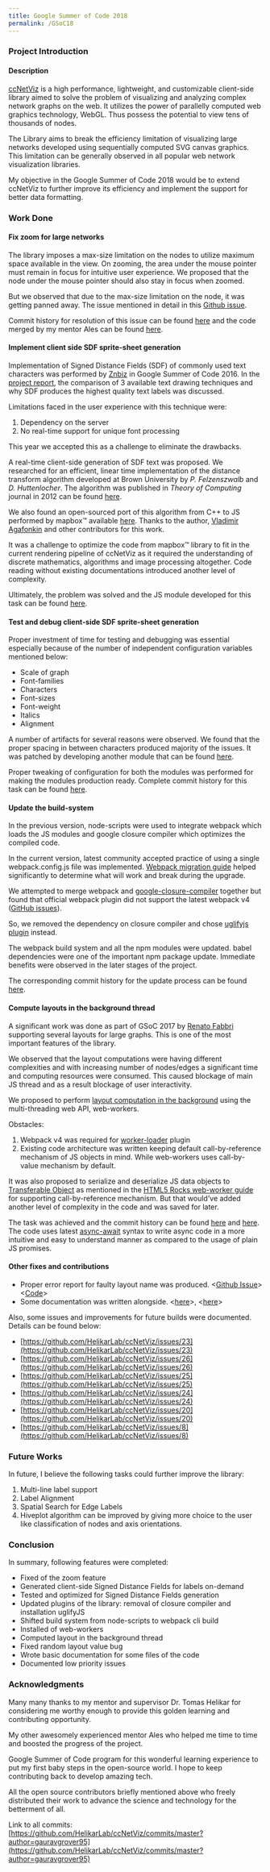 ```yaml
---
title: Google Summer of Code 2018
permalink: /GSoC18
---
```


### Project Introduction


#### Description

[ccNetViz](http://helikarlab.github.io/ccNetViz/) is a high performance, lightweight, and customizable client-side library aimed to solve the problem of visualizing and analyzing complex network graphs on the web. It utilizes the power of parallelly computed web graphics technology, WebGL. Thus possess the potential to view tens of thousands of nodes.

The Library aims to break the efficiency limitation of visualizing large networks developed using sequentially computed SVG canvas graphics. This limitation can be generally observed in all popular web network visualization libraries.

My objective in the Google Summer of Code 2018 would be to extend ccNetViz to further improve its efficiency and implement the support for better data formatting.



### Work Done


#### Fix zoom for large networks

The library imposes a max-size limitation on the nodes to utilize maximum space available in the view. On zooming, the area under the mouse pointer must remain in focus for intuitive user experience. We proposed that the node under the mouse pointer should also stay in focus when zoomed. 

But we observed that due to the max-size limitation on the node, it was getting panned away. The issue mentioned in detail in this [Github issue](https://github.com/HelikarLab/ccNetViz/issues/7).

Commit history for resolution of this issue can be found [here](https://github.com/gauravgrover95/ccnetviz_demo/commits/master) and the code merged by my mentor Ales can be found [here](https://github.com/HelikarLab/ccNetViz/commit/2ec120f8379fbfee81ead1cdcaee0383cc4bb4d1).


#### Implement client side SDF sprite-sheet generation

Implementation of Signed Distance Fields (SDF) of commonly used text characters was performed by [Znbiz](https://github.com/Znbiz) in Google Summer of Code 2016. In the [project report](https://znbiz.github.io/gsoc2016/), the comparison of 3 available text drawing techniques and why SDF produces the highest quality text labels was discussed.

Limitations faced in the user experience with this technique were:
1. Dependency on the server
2. No real-time support for unique font processing

This year we accepted this as a challenge to eliminate the drawbacks.

A real-time client-side generation of SDF text was proposed. We researched for an efficient, linear time implementation of the distance transform algorithm developed at Brown University by *P. Felzenszwalb* and *D. Huttenlocher*. The algorithm was published in *Theory of Computing* journal in 2012 can be found [here](http://cs.brown.edu/people/pfelzens/dt/).

We also found an open-sourced port of this algorithm from C++ to JS performed by mapbox™ available [here](https://github.com/mapbox/tiny-sdf). Thanks to the author, [Vladimir Agafonkin](https://github.com/mourner) and other contributors for this work.

It was a challenge to optimize the code from mapbox™ library to fit in the current rendering pipeline of ccNetViz as it required the understanding of discrete mathematics, algorithms and image processing altogether. Code reading without existing documentations introduced another level of complexity.

Ultimately, the problem was solved and the JS module developed for this task can be found [here](https://github.com/HelikarLab/ccNetViz/blob/master/src/texts/sdf/spriteGenerator.js).


#### Test and debug client-side SDF sprite-sheet generation

Proper investment of time for testing and debugging was essential especially because of  the number of independent configuration variables mentioned below:

* Scale of graph
* Font-families
* Characters
* Font-sizes 
* Font-weight
* Italics
* Alignment

A number of artifacts for several reasons were observed. We found that the proper spacing in between characters produced majority of the issues. It was patched by developing another module that can be found [here](https://github.com/HelikarLab/ccNetViz/blob/master/src/texts/sdf/glyphTrimmer.js).

Proper tweaking of configuration for both the modules was performed for making the modules production ready. Complete commit history for this task can be found [here](https://github.com/HelikarLab/ccNetViz/pull/16).


#### Update the build-system

In the previous version, node-scripts were used to integrate webpack which loads the JS modules and google closure compiler which optimizes the compiled code.

In the current version, latest community accepted practice of using a single webpack.config.js file was implemented. [Webpack migration guide](https://webpack.js.org/migrate/4/) helped significantly to determine what will work and break during the upgrade. 

We attempted to merge webpack and [google-closure-compiler](https://github.com/google/closure-compiler-js) together but found that official webpack plugin did not support the latest webpack v4 ([GitHub issues](https://github.com/webpack-contrib/closure-webpack-plugin/issues/47)). 

So, we removed the dependency on closure compiler and chose [uglifyjs plugin](https://github.com/webpack-contrib/uglifyjs-webpack-plugin) instead.

The webpack build system and all the npm modules were updated. babel dependencies were one of the important npm package update. Immediate benefits were observed in the later stages of the project.

The corresponding commit history for the update process can be found [here](https://github.com/HelikarLab/ccNetViz/pull/16).


#### Compute layouts in the background thread

A significant work was done as part of GSoC 2017 by [Renato Fabbri](https://github.com/ttm) supporting several layouts for large graphs. This is one of the most important features of the library.

We observed that the layout computations were having different complexities and with increasing number of nodes/edges a significant time and computing resources were consumed. This caused blockage of main JS thread and as a result blockage of user interactivity. 

We proposed to perform [layout computation in the background](https://github.com/HelikarLab/ccNetViz/issues/9) using the multi-threading web API, web-workers.

Obstacles:

1. Webpack v4 was required for [worker-loader](https://github.com/webpack-contrib/worker-loader) plugin
2. Existing code architecture was written keeping default call-by-reference mechanism of JS objects in mind. While web-workers uses call-by-value mechanism by default.

It was also proposed to serialize and deserialize JS data objects to [Transferable Object](https://developer.mozilla.org/en-US/docs/Web/API/Transferable) as mentioned in the [HTML5 Rocks web-worker guide](https://www.html5rocks.com/en/tutorials/workers/basics/) for supporting call-by-reference mechanism. But that would’ve added another level of complexity in the code and was saved for later.

The task was achieved and the commit history can be found [here](https://github.com/HelikarLab/ccNetViz/pull/16) and [here](https://github.com/HelikarLab/ccNetViz/pull/22). The code uses latest [async-await](https://developer.mozilla.org/en-US/docs/Web/JavaScript/Reference/Statements/async_function) syntax to write async code in a more intuitive and easy to understand manner as compared to the usage of plain JS promises.



#### Other fixes and contributions

- Proper error report for faulty layout name was produced. <[Github Issue](https://github.com/HelikarLab/ccNetViz/issues/21)> <[Code](https://github.com/HelikarLab/ccNetViz/pull/22/commits/e708bcdfb09b8b2da95084345b520bff2a561e11)>
- Some documentation was written alongside. <[here](https://github.com/HelikarLab/ccNetViz/commit/f2a377536f80d63395d6ea0fd078a572bd22762f#diff-331a629f1728de6fe30b04dbdd13568a)>, <[here](https://github.com/HelikarLab/ccNetViz/commit/ddf249a76293399a30cc7075d3a603866d97a68b#diff-88c0fa8951783d96e57d5221523465c9)>

Also, some issues and improvements for future builds were documented. Details can be found below:

- [https://github.com/HelikarLab/ccNetViz/issues/23](https://github.com/HelikarLab/ccNetViz/issues/23)
- [https://github.com/HelikarLab/ccNetViz/issues/26](https://github.com/HelikarLab/ccNetViz/issues/26)
- [https://github.com/HelikarLab/ccNetViz/issues/25](https://github.com/HelikarLab/ccNetViz/issues/25)
- [https://github.com/HelikarLab/ccNetViz/issues/24](https://github.com/HelikarLab/ccNetViz/issues/24)
- [https://github.com/HelikarLab/ccNetViz/issues/20](https://github.com/HelikarLab/ccNetViz/issues/20)
- [https://github.com/HelikarLab/ccNetViz/issues/8](https://github.com/HelikarLab/ccNetViz/issues/8)



### Future Works

In future, I believe the following tasks could further improve the library:

1. Multi-line label support
2. Label Alignment
3. Spatial Search for Edge Labels
4. Hiveplot algorithm can be improved by giving more choice to the user like classification of nodes and axis orientations.



### Conclusion

In summary, following features were completed:

- Fixed of the zoom feature
- Generated client-side Signed Distance Fields for labels on-demand
- Tested and optimized for Signed Distance Fields generation
- Updated plugins of the library: removal of closure compiler and installation uglifyJS
- Shifted build system from node-scripts to webpack cli build
- Installed of web-workers
- Computed layout in the background thread
- Fixed random layout value bug
- Wrote basic documentation for some files of the code
- Documented low priority issues


### Acknowledgments

Many many thanks to my mentor and supervisor Dr. Tomas Helikar for considering me worthy enough to provide this golden learning and contributing opportunity.

My other awesomely experienced mentor Ales who helped me time to time and boosted the progress of the project.

Google Summer of Code program for this wonderful learning experience to put my first baby steps in the open-source world. I hope to keep contributing back to develop amazing tech.

All the open source contributors briefly mentioned above who freely distributed their work to advance the science and technology for the betterment of all.


Link to all commits: [https://github.com/HelikarLab/ccNetViz/commits/master?author=gauravgrover95](https://github.com/HelikarLab/ccNetViz/commits/master?author=gauravgrover95)



